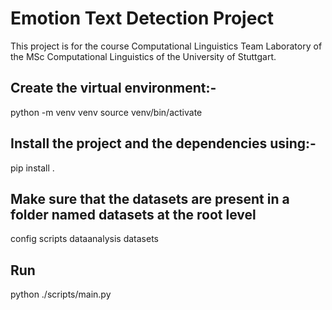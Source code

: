 # Emotion Text Detection Project

This project is for the course Computational Linguistics Team Laboratory of the MSc Computational Linguistics of the University of Stuttgart.


## Create the virtual environment:-

python -m venv venv
source venv/bin/activate


## Install the project and the dependencies using:- 

pip install .


## Make sure that the datasets are present in a folder named datasets at the root level

config
scripts
dataanalysis
datasets


## Run

python ./scripts/main.py
